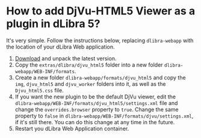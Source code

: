 # How to add DjVu-HTML5 Viewer as a plugin in dLibra 5?

It's very simple. Follow the instructions below, replacing `dlibra-webapp` with the location of your dLibra Web application.

1. [Download](https://github.com/mateusz-matela/djvu-html5/releases) and unpack the latest version.
2. Copy the `extras/dlibra/djvu_html5` folder into a new folder `dlibra-webapp/WEB-INF/formats`.
3. Create a new folder `dlibra-webapp/formats/djvu_html5` and copy  the `img`, `djvu_html5` and `djvu_worker` folders into it, as well as the `Djvu_html5.css` file.
4. If you want the new plugin to be the default DjVu viewer, edit the `dlibra-webapp/WEB-INF/formats/djvu_html5/settings.xml` file and change the `overrides.browser` property to `true`. Change the same property to `false` in `dlibra-webapp/WEB-INF/formats/djvu/settings.xml`, if it's still there. You can do this change at any time in the future.
5. Restart you dLibra Web Application container.
